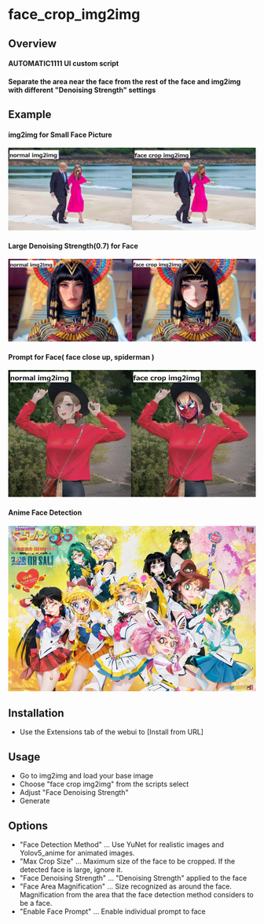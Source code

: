 # face_crop_img2img

## Overview
#### AUTOMATIC1111 UI custom script
#### Separate the area near the face from the rest of the face and img2img with different "Denoising Strength" settings

## Example

#### img2img for Small Face Picture
![Small Face](imgs/small_face.png "img2img for Small Face Picture")

#### Large Denoising Strength(0.7) for Face
![Large Denoising Strength for Face](imgs/large_str_for_face.png "Large Denoising Strength for Face")

#### Prompt for Face( face close up, spiderman )
![Prompt for Face](imgs/spiderman.png "Prompt for Face")

#### Anime Face Detection
![Anime Face Detection](imgs/anime_face_detection.png "Anime Face Detection")

## Installation
- Use the Extensions tab of the webui to [Install from URL]

## Usage
- Go to img2img and load your base image
- Choose "face crop img2img" from the scripts select
- Adjust "Face Denoising Strength"
- Generate

## Options
- "Face Detection Method" ... Use YuNet for realistic images and Yolov5_anime for animated images.
- "Max Crop Size" ... Maximum size of the face to be cropped. If the detected face is large, ignore it.
- "Face Denoising Strength" ... "Denoising Strength" applied to the face
- "Face Area Magnification" ... Size recognized as around the face. Magnification from the area that the face detection method considers to be a face.
- "Enable Face Prompt" ... Enable individual prompt to face
